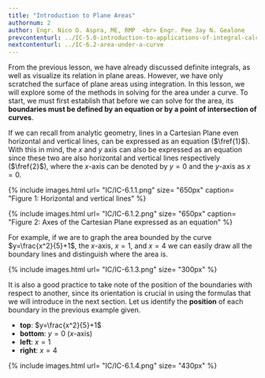 ```yaml
---
title: "Introduction to Plane Areas"
authornum: 2
author: Engr. Nico O. Aspra, ME, RMP  <br> Engr. Pee Jay N. Gealone
prevcontenturl: ../IC-5.0-introduction-to-applications-of-integral-calculus
nextcontenturl: ../IC-6.2-area-under-a-curve
---
```




From the previous lesson, we have already discussed definite integrals, as well as visualize its relation in plane areas. However, we have only scratched the surface of plane areas using integration. In this lesson, we will explore some of the methods in solving for the area under a curve. To start, we must first establish that before we can solve for the area, its **boundaries must be defined by an equation or by a point of intersection of curves**. 

If we can recall from analytic geometry, lines in a Cartesian Plane even horizontal and vertical lines, can be expressed as an equation ($\fref{1}$). With this in mind, the $x$ and $y$ axis can also be expressed as an equation since these two are also horizontal and vertical lines respectively ($\fref{2}$), where the $x$-axis can be denoted by $y=0$ and the $y$-axis as $x=0$.


{% include images.html 
    url= "IC/IC-6.1.1.png" 
    size= "650px"
    caption= "Figure 1: Horizontal and vertical lines"
%} 






{% include images.html 
    url= "IC/IC-6.1.2.png" 
    size= "650px"
    caption= "Figure 2: Axes of the Cartesian Plane expressed as an equation"
%} 


For example, if we are to graph the area bounded by the curve $y=\frac{x^2}{5}+1$, the $x$-axis, $x = 1$, and $x = 4$ we can easily draw all the boundary lines and distinguish where the area is. 





{% include images.html 
    url= "IC/IC-6.1.3.png" 
    size= "300px"
%} 



It is also a good practice to take note of the position of the boundaries with respect to another, since its orientation is crucial in using the formulas that we will introduce in the next section. Let us identify the **position** of each boundary in the previous example given.

- **top**: $y=\frac{x^2}{5}+1$
- **bottom**: $y=0$ ($x$-axis)
- **left**: $x=1$
- **right**: $x=4$



{% include images.html 
    url= "IC/IC-6.1.4.png" 
    size= "430px"
%} 